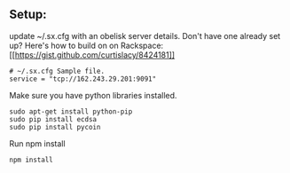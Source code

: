 ## Setup:

update ~/.sx.cfg with an obelisk server details.  Don't have one already set up?  Here's how to build on on Rackspace: [[https://gist.github.com/curtislacy/8424181]]
```
# ~/.sx.cfg Sample file.
service = "tcp://162.243.29.201:9091"
```
Make sure you have python libraries installed.
```
sudo apt-get install python-pip
sudo pip install ecdsa
sudo pip install pycoin
```
Run npm install
```
npm install
```


